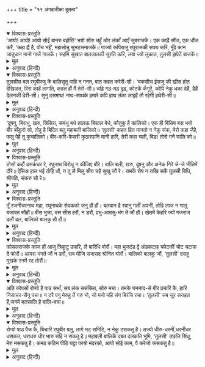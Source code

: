 +++
title = "१९ अंगदजीका दूतत्व"

+++


<details open><summary>विश्वास-प्रस्तुति</summary>
‘आयो! आयो! आयो सोई बानरु बहोरि!’ भयो  
सोरु चहुँ ओर लंकाँ आएँ जुबराजकें।  
एक काढ़ैं सौंज, एक धौंज करैं, ‘कहा ह्वै है,  
पोच भई’, महासोचु सुभटसमाजकें॥  
गाज्यो कपिराजु रघुराजकी सपथ करि,  
मूँदे कान जातुधान मानो गाजें गाजकें।  
सहमि सुखात बातजातकी सुरति करि,  
लवा ज्यों लुकात, तुलसी झपेटें बाजकें॥
</details>

<details><summary>मूल</summary>

‘आयो! आयो! आयो सोई बानरु बहोरि!’ भयो  
सोरु चहुँ ओर लंकाँ आएँ जुबराजकें।  
एक काढ़ैं सौंज, एक धौंज करैं, ‘कहा ह्वै है,  
पोच भई’, महासोचु सुभटसमाजकें॥  
गाज्यो कपिराजु रघुराजकी सपथ करि,  
मूँदे कान जातुधान मानो गाजें गाजकें।  
सहमि सुखात बातजातकी सुरति करि,  
लवा ज्यों लुकात, तुलसी झपेटें बाजकें॥
</details>

<details><summary>अनुवाद (हिन्दी)</summary>

लङ्कामें युवराज (अङ्गदजी) के आनेपर वहाँ चारों ओर यही शोर हो गया कि वही (लङ्का जलानेवाला) वानर फिर आ गया, वही वानर फिर आ गया। कोई असबाब निकालने लगे और कोई दौड़ने और कहने लगे कि ‘भाई! बड़ा बुरा हुआ, न जाने अब क्या होगा?’ इस प्रकार वीर समाजमें बड़ी चिन्ता हो गयी। जब कपिराज (अङ्गद) श्रीरामचन्द्रजीकी दोहाई देकर गरजे तो राक्षसोंने कान मूँद लिये, मानो बिजली कड़की हो। वे लोग हनुमान् जी को स्मरणकर डरके मारे सूख गये और ऐसे छिपने लगे जैसे बाजके झपटनेपर लवा पक्षी छिप जाता है॥ ९॥
</details>

<details open><summary>विश्वास-प्रस्तुति</summary>
तुलसीस बल रघुबीरजू कें बालिसुतु  
वाहि न गनत, बात कहत करेरी-सी।  
‘बकसीस ईसजू की खीस होत देखिअत,  
रिस काहें लागति, कहत हौं मैं तेरी-सी॥  
चढ़ि गढ़-मढ़ दृढ़, कोटकें कँगूरें, कोपि  
नेकु धका देहैं, ढैहैं ढेलनकी ढेरी-सी।  
सुनु दसमाथ! नाथ-साथके हमारे कपि  
हाथ लंका लाइहैं तौ रहेगी हथेरी-सी॥
</details>

<details><summary>मूल</summary>

तुलसीस बल रघुबीरजू कें बालिसुतु  
वाहि न गनत, बात कहत करेरी-सी।  
‘बकसीस ईसजू की खीस होत देखिअत,  
रिस काहें लागति, कहत हौं मैं तेरी-सी॥  
चढ़ि गढ़-मढ़ दृढ़, कोटकें कँगूरें, कोपि  
नेकु धका देहैं, ढैहैं ढेलनकी ढेरी-सी।  
सुनु दसमाथ! नाथ-साथके हमारे कपि  
हाथ लंका लाइहैं तौ रहेगी हथेरी-सी॥
</details>

<details><summary>अनुवाद (हिन्दी)</summary>

तुलसीदासजीके स्वामी श्रीरामचन्द्रजीके बलपर वालिपुत्र अङ्गद उस (रावण) को कुछ नहीं समझते और कड़ी-कड़ी बातें कहते हैं कि ‘आज शिवजीकी दी हुई सम्पत्ति नष्ट होती दिखायी देती है, इससे तुम क्रोधित क्यों होते हो? मैं तो तुम्हारे हितकी ही बात कहता हूँ। हे रावण! सुनो, हमारे स्वामीके साथके बंदर जब गढ़के मकानोंपर और कोटके सुदृढ़ कँगूरोंपर चढ़ जायँगे और क्रोधित होकर जरा भी धक्का देंगे तो सब ढेलोंकी ढेरीके समान ढह जायँगे और उन्होंने लङ्कामें हाथ डाला तो वह हथेलीके समान सपाट (चौपट) हो जायगी’॥ १०॥
</details>

<details open><summary>विश्वास-प्रस्तुति</summary>
‘दूषनु, बिराधु, खरु, त्रिसिरा, कबंधु बधे  
तालऊ बिसाल बेधे, कौतुकु है कालिको।  
एक ही बिसिष बस भयो बीर बाँकुरो सो,  
तोहू है बिदित बलु महाबली बालिको॥  
‘तुलसी’ कहत हित मानतो न नेकु संक,  
मेरो कहा जैहै, फलु पैहै तू कुचालिको।  
बीर-करि-केसरी कुठारपानि मानी हारि,  
तेरी कहा चली, बिड़! तोसे गनै घालि को॥
</details>

<details><summary>मूल</summary>

‘दूषनु, बिराधु, खरु, त्रिसिरा, कबंधु बधे  
तालऊ बिसाल बेधे, कौतुकु है कालिको।  
एक ही बिसिष बस भयो बीर बाँकुरो सो,  
तोहू है बिदित बलु महाबली बालिको॥  
‘तुलसी’ कहत हित मानतो न नेकु संक,  
मेरो कहा जैहै, फलु पैहै तू कुचालिको।  
बीर-करि-केसरी कुठारपानि मानी हारि,  
तेरी कहा चली, बिड़! तोसे गनै घालि को॥
</details>

<details><summary>अनुवाद (हिन्दी)</summary>

देखो, उन्होंने दूषण, विराध, खर, त्रिशिरा और कबन्धको मारा, बड़े विशाल ताड़ोंका भी (एक ही बाणसे) छेदन किया—ये सब उनके कलके ही कौतुक हैं। जिस महाबलशाली वालिका बल तुझे भी विदित है; वह बाँका वीर भी उनके एक ही बाणके अधीन हो गया। हम तेरे हितकी बात कहते हैं, परंतु तू जरा भी भय नहीं मानता; सो मेरा क्या जायगा, तू ही अपनी कुचालका फल पावेगा। जो वीररूपी गजराजोंके लिये सिंहके समान हैं, उन कुठारपाणि परशुरामजीने भी जिनसे हार मान ली, अरे नीच! उनके सामने तेरी क्या चल सकती है? तेरे-जैसोंको पासंगके बराबर भी कौन गिनता है?॥ ११॥
</details>

<details open><summary>विश्वास-प्रस्तुति</summary>
तोसों कहौं दसकंधर रे, रघुनाथ बिरोधु न कीजिए बौरे।  
बालि बली, खरु, दूषनु और अनेक गिरे जे-जे भीतिमें दौरे॥  
ऐसिअ हाल भई तोहि धौं, न तु लै मिलु सीय चहै सुखु जौं रे।  
रामकें रोष न राखि सकैं तुलसी बिधि, श्रीपति, संकरु सौ रे॥
</details>

<details><summary>मूल</summary>

तोसों कहौं दसकंधर रे, रघुनाथ बिरोधु न कीजिए बौरे।  
बालि बली, खरु, दूषनु और अनेक गिरे जे-जे भीतिमें दौरे॥  
ऐसिअ हाल भई तोहि धौं, न तु लै मिलु सीय चहै सुखु जौं रे।  
रामकें रोष न राखि सकैं तुलसी बिधि, श्रीपति, संकरु सौ रे॥
</details>

<details><summary>अनुवाद (हिन्दी)</summary>

अरे दसकंध! मैं तुझसे कहता हूँ, तू भूलकर भी रघुनाथजीसे विरोध न करना। महाबली वालि और खर-दूषणादि जो वीर दीवारपर दौड़े, वे ही गिर पड़े। तेरी भी ऐसी ही दशा होनेवाली है; नहीं तो, यदि सुख चाहता है तो जानकीजीको लेकर मिल। अरे, श्रीरामचन्द्रके क्रोधसे सैकड़ों ब्रह्मा, विष्णु और शिव भी रक्षा नहीं कर सकते॥ १२॥
</details>

<details open><summary>विश्वास-प्रस्तुति</summary>
तूँ रजनीचरनाथ महा, रघुनाथके सेवकको जनु हौं हौं।  
बलवान है स्वानु गलीं अपनीं, तोहि लाज न गालु बजावत सौहौं॥  
बीस भुजा, दस सीस हरौं, न डरौं, प्रभु-आयसु-भंग तें जौं हौं।  
खेतमें केहरि ज्यों गजराज दलौं दल, बालिको बालकु तौ हौं॥
</details>

<details><summary>मूल</summary>

तूँ रजनीचरनाथ महा, रघुनाथके सेवकको जनु हौं हौं।  
बलवान है स्वानु गलीं अपनीं, तोहि लाज न गालु बजावत सौहौं॥  
बीस भुजा, दस सीस हरौं, न डरौं, प्रभु-आयसु-भंग तें जौं हौं।  
खेतमें केहरि ज्यों गजराज दलौं दल, बालिको बालकु तौ हौं॥
</details>

<details><summary>अनुवाद (हिन्दी)</summary>

तू निशाचरोंका महाराज है और मैं रघुनाथजीके सेवक सुग्रीवका सेवक हूँ। अपनी गलीमें तो कुत्ता भी बलवान् होता है। तुमको मेरे सामने गाल बजाते लाज नहीं आती। यदि मैं श्रीरामचन्द्रजीकी आज्ञाभङ्गसे न डरता तो तुम्हारी बीसों भुजाओं और दसों सिरोंको उतार लेता। जैसे सिंह गजराजका दलन करता है, वैसे ही यदि युद्धक्षेत्रमें मैं तुम्हारी सेनाका दलन करूँ तभी तुम मुझे वालिका बालक जानना॥ १३॥
</details>

<details open><summary>विश्वास-प्रस्तुति</summary>
कोसलराजके काज हौं आजु त्रिकूटु उपारि, लै बारिधि बोरौं।  
महा भुजदंड द्वै अंडकटाह चपेटकीं चोट चटाक दै फोरौं॥  
आयस भंगतें जौं न डरौं, सब मीजि सभासद श्रोनित घोरौं।  
बालिको बालकु जौं, ‘तुलसी’ दसहू मुखके रनमें रद तोरौं॥
</details>

<details><summary>मूल</summary>

कोसलराजके काज हौं आजु त्रिकूटु उपारि, लै बारिधि बोरौं।  
महा भुजदंड द्वै अंडकटाह चपेटकीं चोट चटाक दै फोरौं॥  
आयस भंगतें जौं न डरौं, सब मीजि सभासद श्रोनित घोरौं।  
बालिको बालकु जौं, ‘तुलसी’ दसहू मुखके रनमें रद तोरौं॥
</details>

<details><summary>अनुवाद (हिन्दी)</summary>

‘कोसलराज श्रीरामचन्द्रजीके कार्यके लिये आज मैं त्रिकूट पर्वतको (जिसपर लङ्का बसी हुई है) उखाड़कर समुद्रमें डुबा दे सकता हूँ, लङ्का तो क्या, सारे ब्रह्माण्डको अपने दोनों प्रचण्ड भुजदण्डोंकी चपेटसे दबाकर चटाकसे फोड़ दे सकता हूँ; यदि मैं आज्ञाभङ्गसे न डरता तो तुम्हारे सब सभासदोंको मसलकर लोहूमें सान देता। मैं यदि वालिका बालक हूँ तो रणभूमिमें तुम्हारे दसों मुँहके दाँतोंको तोड़ डालूँगा’॥ १४॥
</details>

<details open><summary>विश्वास-प्रस्तुति</summary>
अति कोपसों रोप्यो है पाउ सभाँ, सब लंक ससंकित, सोरु मचा।  
तमके घननाद-से बीर प्रचारि कै, हारि निसाचर-सैनु पचा॥  
न टरै पगु मेरुहु तें गरु भो, सो मनो महि संग बिरंचि रचा।  
‘तुलसी’ सब सूर सराहत हैं,जगमें बलसालि है बालि-बचा॥
</details>

<details><summary>मूल</summary>

अति कोपसों रोप्यो है पाउ सभाँ, सब लंक ससंकित, सोरु मचा।  
तमके घननाद-से बीर प्रचारि कै, हारि निसाचर-सैनु पचा॥  
न टरै पगु मेरुहु तें गरु भो, सो मनो महि संग बिरंचि रचा।  
‘तुलसी’ सब सूर सराहत हैं,जगमें बलसालि है बालि-बचा॥
</details>

<details><summary>अनुवाद (हिन्दी)</summary>

तब अङ्गदजीने अत्यन्त क्रुद्ध हो सभामें पाँव रोप दिया। इससे समस्त लङ्का सशङ्कित हो गयी और उसमें सब ओर शोर मच गया। मेघनाद-जैसे वीर तमक और ललकारकर उठे और हारकर बैठ गये। सारी राक्षसी सेना भी पच मरी, परंतु पैर न टला। वह सुमेरुपर्वतसे भी भारी हो गया, मानो (उसे) ब्रह्माने पृथ्वीके साथ ही रचा हो! गोसाईंजी कहते हैं—सब वीर प्रशंसा करने लगे कि संसारमें एकमात्र बलशाली वालिपुत्र अङ्गद ही हैं॥ १५॥
</details>

<details open><summary>विश्वास-प्रस्तुति</summary>
रोप्यो पाउ पैज कै, बिचारि रघुबीर बलु,  
लागे भट समिटि, न नेकु टसकतु है।  
तज्यो धीरु-धरनीं,धरनीधर धसकत,  
धराधरु धीर भारु सहि न सकतु है॥  
महाबली बालिकें दबत दलकति भूमि,  
‘तुलसी’ उछलि सिंधु, मेरु मसकतु है।  
कमठ कठिन पीठि घट्ठा परॺो मंदरको,  
आयो सोई काम, पै करेजो कसकतु है॥
</details>

<details><summary>मूल</summary>

रोप्यो पाउ पैज कै, बिचारि रघुबीर बलु,  
लागे भट समिटि, न नेकु टसकतु है।  
तज्यो धीरु-धरनीं,धरनीधर धसकत,  
धराधरु धीर भारु सहि न सकतु है॥  
महाबली बालिकें दबत दलकति भूमि,  
‘तुलसी’ उछलि सिंधु, मेरु मसकतु है।  
कमठ कठिन पीठि घट्ठा परॺो मंदरको,  
आयो सोई काम, पै करेजो कसकतु है॥
</details>

<details><summary>अनुवाद (हिन्दी)</summary>

अङ्गदजीने श्रीरामचन्द्रजीके बलको विचारकर प्रणपूर्वक पैर रोपा। वीरगण जुटकर उसे उठाने लगे, परंतु वह टस-से-मस नहीं होता। पृथ्वीतकने धैर्य छोड़ दिया (जो धैर्यके लिये प्रसिद्ध है), पर्वत धसकने लगे, परम धैर्यवान् शेषजी भी उनका भार नहीं सह सके। वालिके पुत्र महाबली अङ्गदजीके दबानेसे पृथ्वी काँप गयी, समुद्र उछल पड़ा और मेरु पर्वत फटने लगा। कमठके कठोर पीठमें जो मन्दराचलका घट्ठा पड़ा है, वही काम आया (अर्थात् उससे वेदना कम हुई) तो भी (भारके कारण) कलेजा तो कसकने ही लगा॥ १६॥
</details>
